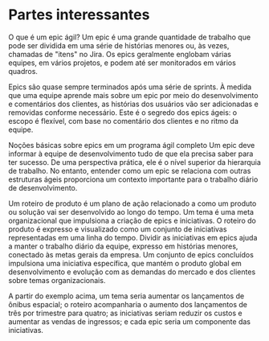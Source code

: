 # Partes interessantes

O que é um epic ágil?
Um epic é uma grande quantidade de trabalho que pode ser dividida em uma série de histórias menores ou, às vezes, chamadas de "itens" no Jira. Os epics geralmente englobam várias equipes, em vários projetos, e podem até ser monitorados em vários quadros.

Epics são quase sempre terminados após uma série de sprints. À medida que uma equipe aprende mais sobre um epic por meio do desenvolvimento e comentários dos clientes, as histórias dos usuários vão ser adicionadas e removidas conforme necessário. Este é o segredo dos epics ágeis: o escopo é flexível, com base no comentário dos clientes e no ritmo da equipe.



Noções básicas sobre epics em um programa ágil completo
Um epic deve informar à equipe de desenvolvimento tudo de que ela precisa saber para ter sucesso. De uma perspectiva prática, ele é o nível superior da hierarquia de trabalho. No entanto, entender como um epic se relaciona com outras estruturas ágeis proporciona um contexto importante para o trabalho diário de desenvolvimento.

Um roteiro de produto é um plano de ação relacionado a como um produto ou solução vai ser desenvolvido ao longo do tempo.
Um tema é uma meta organizacional que impulsiona a criação de epics e iniciativas.
O roteiro do produto é expresso e visualizado como um conjunto de iniciativas representadas em uma linha do tempo.
Dividir as iniciativas em epics ajuda a manter o trabalho diário da equipe, expresso em histórias menores, conectado às metas gerais da empresa.
Um conjunto de epics concluídos impulsiona uma iniciativa específica, que mantém o produto global em desenvolvimento e evolução com as demandas do mercado e dos clientes sobre temas organizacionais.

A partir do exemplo acima, um tema seria aumentar os lançamentos de ônibus espacial; o roteiro acompanharia o aumento dos lançamentos de três por trimestre para quatro; as iniciativas seriam reduzir os custos e aumentar as vendas de ingressos; e cada epic seria um componente das iniciativas.